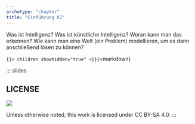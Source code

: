 ```yaml
---
archetype: "chapter"
title: "Einführung KI"
---
```



Was ist Intelligenz? Was ist künstliche Intelligenz? Woran kann man das erkennen?
Wie kann man eine Welt (ein Problem) modellieren, um es dann anschließend lösen zu können?


`{{< children showhidden="true" >}}`{=markdown}







<!-- DO NOT REMOVE - THIS IS A LAST SLIDE TO INDICATE THE LICENSE AND POSSIBLE EXCEPTIONS (IMAGES, ...). -->
::: slides
## LICENSE
![](https://licensebuttons.net/l/by-sa/4.0/88x31.png)

Unless otherwise noted, this work is licensed under CC BY-SA 4.0.
:::
